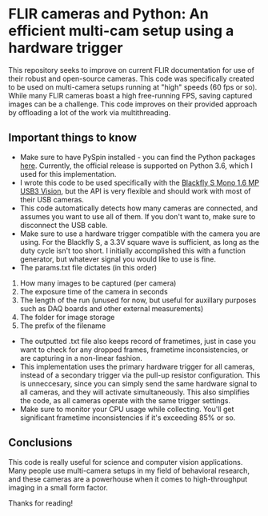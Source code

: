 # FLIR cameras and Python: An efficient multi-cam setup using a hardware trigger

This repository seeks to improve on current FLIR documentation for use of their robust and open-source cameras. This code was specifically created to be used on multi-camera setups running at "high" speeds (60 fps or so). While many FLIR cameras boast a high free-running FPS, saving captured images can be a challenge. This code improves on their provided approach by offloading a lot of the work via multithreading.

## Important things to know

- Make sure to have PySpin installed - you can find the Python packages [here](https://www.ptgrey.com/support/downloads). Currently, the official release is supported on Python 3.6, which I used for this implementation. 
- I wrote this code to be used specifically with the [Blackfly S Mono 1.6 MP USB3 Vision](https://www.ptgrey.com/blackfly-s-mono-16-mp-usb3-vision-sony-imx273), but the API is very flexible and should work with most of their USB cameras.
- This code automatically detects how many cameras are connected, and assumes you want to use all of them. If you don't want to, make sure to disconnect the USB cable.
- Make sure to use a hardware trigger compatible with the camera you are using. For the Blackfly S, a 3.3V square wave is sufficient, as long as the duty cycle isn't too short. I initially accomplished this with a function generator, but whatever signal you would like to use is fine.
- The params.txt file dictates (in this order)
1) How many images to be captured (per camera)
2) The exposure time of the camera in seconds
3) The length of the run (unused for now, but useful for auxillary purposes such as DAQ boards and other external measurements)
4) The folder for image storage
5) The prefix of the filename
- The outputted .txt file also keeps record of frametimes, just in case you want to check for any dropped frames, frametime inconsistencies, or are capturing in a non-linear fashion.
- This implementation uses the primary hardware trigger for all cameras, instead of a secondary trigger via the pull-up resistor configuration. This is unneccesary, since you can simply send the same hardware signal to all cameras, and they will activate simultaneously. This also simplifies the code, as all cameras operate with the same trigger settings.
- Make sure to monitor your CPU usage while collecting. You'll get significant frametime inconsistencies if it's exceeding 85% or so.

## Conclusions

This code is really useful for science and computer vision applications. Many people use multi-camera setups in my field of behavioral research, and these cameras are a powerhouse when it comes to high-throughput imaging in a small form factor.

Thanks for reading!
